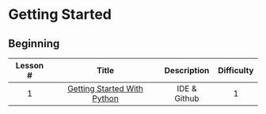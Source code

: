 # Getting Started

## Beginning
|  Lesson #   |                                                                                  Title                                                                                   | Description  | Difficulty |
|:-----------:|:------------------------------------------------------------------------------------------------------------------------------------------------------------------------:|:------------:|:----------:|
|      1      | [Getting Started With Python](https://github.com/TeamUnsinkable/Documentation/blob/b56f33e6695445f508de50c662045b2c5c8bece1/Pages/Getting%20Started%20With%20Python.md)  | IDE & Github |     1      |

  